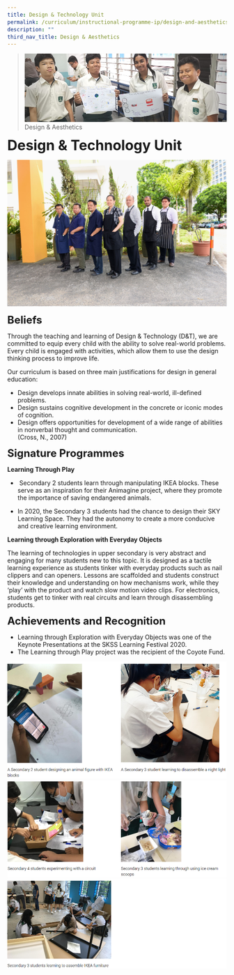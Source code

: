 ```yaml
---
title: Design & Technology Unit
permalink: /curriculum/instructional-programme-ip/design-and-aesthetics/design-and-technology-unit
description: ""
third_nav_title: Design & Aesthetics
---
```

>![](/images/Curriculum/Curriculum.jpg)
>Design & Aesthetics

**<font size=6>Design & Technology Unit</font>**

![](/images/Curriculum/D_T.jpg)

**<font size=5>Beliefs</font>**

Through the teaching and learning of Design & Technology (D&T), we are committed to equip every child with the ability to solve real-world problems. Every child is engaged with activities, which allow them to use the design thinking process to improve life.

Our curriculum is based on three main justifications for design in general education:

*   Design develops innate abilities in solving real-world, ill-defined problems.
*   Design sustains cognitive development in the concrete or iconic modes of cognition.
*   Design offers opportunities for development of a wide range of abilities in nonverbal thought and communication. <br>
(Cross, N., 2007)

  
**<font size=5>Signature Programmes</font>**

**Learning Through Play**

*    Secondary 2 students learn through manipulating IKEA blocks. These serve as an inspiration for their Animagine project, where they promote the importance of saving endangered animals. 

*   In 2020, the Secondary 3 students had the chance to design their SKY Learning Space. They had the autonomy to create a more conducive and creative learning environment. <br>

**Learning through Exploration with Everyday Objects**

The learning of technologies in upper secondary is very abstract and engaging for many students new to this topic. It is designed as a tactile learning experience as students tinker with everyday products such as nail clippers and can openers. Lessons are scaffolded and students construct their knowledge and understanding on how mechanisms work, while they ‘play’ with the product and watch slow motion video clips. For electronics, students get to tinker with real circuits and learn through disassembling products. 

  
**<font size=5>Achievements and Recognition</font>**

*   Learning through Exploration with Everyday Objects was one of the Keynote Presentations at the SKSS Learning Festival 2020.
*   The Learning through Play project was the recipient of the Coyote Fund.

![](/images/Curriculum/D%20and%20T%201.png)
![](/images/Curriculum/D%20and%20T%202.png)
![](/images/Curriculum/D%20and%20T%203.png)